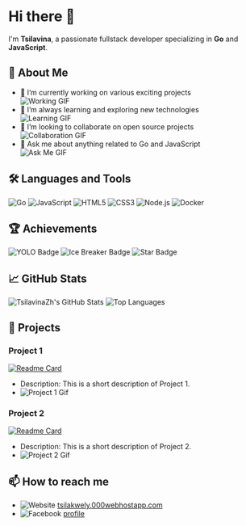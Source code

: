 # Hi there 👋

I'm **Tsilavina**, a passionate fullstack developer specializing in **Go** and **JavaScript**.

## 🚀 About Me
- 🔭 I’m currently working on various exciting projects  
  ![Working GIF](https://media.giphy.com/media/RbDKaczqWovIugyJmW/giphy.gif)
- 🌱 I’m always learning and exploring new technologies  
  ![Learning GIF](https://media.giphy.com/media/26tn33aiTi1jkl6H6/giphy.gif)
- 👯 I’m looking to collaborate on open source projects  
  ![Collaboration GIF](https://media.giphy.com/media/12fWXvilfAsXFu/giphy.gif)
- 💬 Ask me about anything related to Go and JavaScript  
  ![Ask Me GIF](https://media.giphy.com/media/l4FGwHEUCGILzK5D4/giphy.gif)

## 🛠️ Languages and Tools
![Go](https://img.shields.io/badge/Go-00ADD8?style=for-the-badge&logo=go&logoColor=white)
![JavaScript](https://img.shields.io/badge/JavaScript-F7DF1E?style=for-the-badge&logo=javascript&logoColor=black)
![HTML5](https://img.shields.io/badge/HTML5-E34F26?style=for-the-badge&logo=html5&logoColor=white)
![CSS3](https://img.shields.io/badge/CSS3-1572B6?style=for-the-badge&logo=css3&logoColor=white)
![Node.js](https://img.shields.io/badge/Node.js-339933?style=for-the-badge&logo=nodedotjs&logoColor=white)
![Docker](https://img.shields.io/badge/Docker-2496ED?style=for-the-badge&logo=docker&logoColor=white)

## 🏆 Achievements
![YOLO Badge](https://img.shields.io/badge/YOLO-Badge-F3F4F7?style=for-the-badge)
![Ice Breaker Badge](https://img.shields.io/badge/Ice%20Breaker-Badge-6A1B9A?style=for-the-badge)
![Star Badge](https://img.shields.io/badge/Star-Badge-FFD700?style=for-the-badge)

## 📈 GitHub Stats
![TsilavinaZh's GitHub Stats](https://github-readme-stats.vercel.app/api?username=TsilavinaZh&show_icons=true&theme=radical)
![Top Languages](https://github-readme-stats.vercel.app/api/top-langs/?username=TsilavinaZh&layout=compact&theme=radical)

## 🌟 Projects
### Project 1
[![Readme Card](https://github-readme-stats.vercel.app/api/pin/?username=TsilavinaZh&repo=project1&theme=radical)](https://github.com/TsilavinaZh/project1)
- Description: This is a short description of Project 1.
- ![Project 1 Gif](https://media.giphy.com/media/3oEjI6SIIHBdRxXI40/giphy.gif)

### Project 2
[![Readme Card](https://github-readme-stats.vercel.app/api/pin/?username=TsilavinaZh&repo=project2&theme=radical)](https://github.com/TsilavinaZh/project2)
- Description: This is a short description of Project 2.
- ![Project 2 Gif](https://media.giphy.com/media/xT9IgzoKnwFNmISR8I/giphy.gif)

## 📫 How to reach me
- ![Website](https://img.shields.io/badge/Website-217346?style=for-the-badge&logo=internet&logoColor=white) [tsilakwely.000webhostapp.com](https://tsilakwely.000webhostapp.com)
- ![Facebook](https://img.shields.io/badge/Facebook-4267B2?style=for-the-badge&logo=facebook&logoColor=white) [profile](https://www.facebook.com/profile.php?id=100089202754595)
